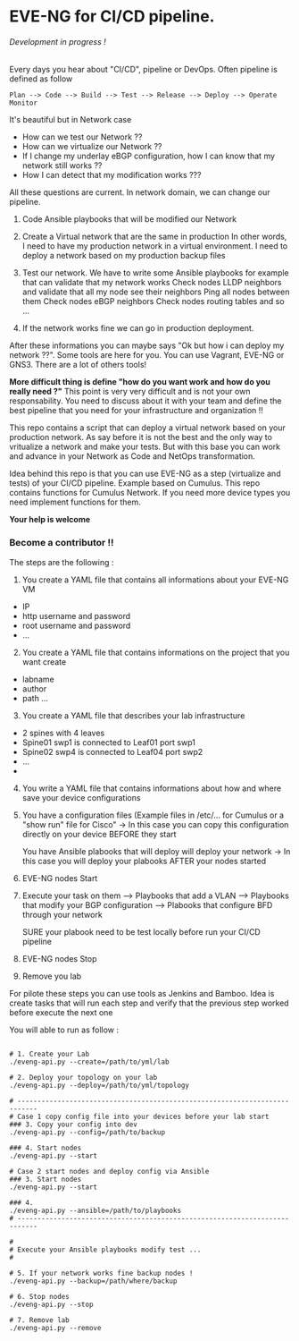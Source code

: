 # EVE-NG for CI/CD pipeline.

###### Development in progress ! 

Every days you hear about "CI/CD", pipeline or DevOps.
Often pipeline is defined as follow 

```
Plan --> Code --> Build --> Test --> Release --> Deploy --> Operate Monitor
```

It's beautiful but in Network case 

* How can we test our Network ??
* How can we virtualize our Network ??
* If I change my underlay eBGP configuration, how I can know that my network still works ??
* How I can detect that my modification works ???

All these questions are current.
In network domain, we can change our pipeline.

1. Code Ansible playbooks that will be modified our Network
2. Create a Virtual network that are the same in production
    In other words, I need to have my production network in a virtual environment.
    I need to deploy a network based on my production backup files

3. Test our network. We have to write some Ansible playbooks for example that can validate that my network works
    Check nodes LLDP neighbors and validate that all my node see their neighbors
    Ping all nodes between them
    Check nodes eBGP neighbors
    Check nodes routing tables
    and so ...

4. If the network works fine we can go in production deployment.


After these informations you can maybe says "Ok but how i can deploy my network ??".
Some tools are here for you.
You can use Vagrant, EVE-NG or GNS3. There are a lot of others tools!

**More difficult thing is define "how do you want work and how do you really need ?"**
This point is very very difficult and is not your own responsability.
You need to discuss about it with your team and define the best pipeline that you need for your infrastructure and organization !!

This repo contains a script that can deploy a virtual network based on your production network.
As say before it is not the best and the only way to vritualize a network and make your tests.
But with this base you can work and advance in your Network as Code and NetOps transformation.

Idea behind this repo is that you can use EVE-NG as a step (virtualize and tests) of your CI/CD pipeline.
Example based on Cumulus.
This repo contains functions for Cumulus Network. If you need more device types you need implement functions for them.

**Your help is welcome**
### Become a contributor !! 

The steps are the following :

1. You create a YAML file that contains all informations about your EVE-NG VM
* IP
* http username and password
* root username and password
* ...

2. You create a YAML file that contains informations on the project that you want create
* labname
* author
* path 
...

3. You create a YAML file that describes your lab infrastructure
* 2 spines with 4 leaves
* Spine01 swp1 is connected to Leaf01 port swp1
* Spine02 swp4 is connected to Leaf04 port swp2
* ... 
* 

4. You write a YAML file that contains informations about how and where save your device configurations

5. 
    You have a configuration files (Example files in /etc/... for Cumulus or a "show run" file for Cisco"
    -> In this case you can copy this configuration directly on your device BEFORE they start
    
    You have Ansible plabooks that will deploy will deploy your network 
    -> In this case you will deploy your plabooks AFTER your nodes started

6. EVE-NG nodes Start

7. Execute your task on them
    --> Playbooks that add a VLAN
    --> Playbooks that modify your BGP configuration
    --> Plabooks that configure BFD through your network
    
    SURE your plabook need to be test locally before run your CI/CD pipeline

8. EVE-NG nodes Stop

9. Remove you lab

For pilote these steps you can use tools as Jenkins and Bamboo.
Idea is create tasks that will run each step and verify that the previous step worked before execute the next one

You will able to run as follow :

```shell

# 1. Create your Lab
./eveng-api.py --create=/path/to/yml/lab

# 2. Deploy your topology on your lab
./eveng-api.py --deploy=/path/to/yml/topology

# ---------------------------------------------------------------------------
# Case 1 copy config file into your devices before your lab start
### 3. Copy your config into dev
./eveng-api.py --config=/path/to/backup

### 4. Start nodes
./eveng-api.py --start

# Case 2 start nodes and deploy config via Ansible
### 3. Start nodes
./eveng-api.py --start

### 4. 
./eveng-api.py --ansible=/path/to/playbooks
# ---------------------------------------------------------------------------

#
# Execute your Ansible playbooks modify test ...
#

# 5. If your network works fine backup nodes !
./eveng-api.py --backup=/path/where/backup 

# 6. Stop nodes
./eveng-api.py --stop

# 7. Remove lab
./eveng-api.py --remove

```